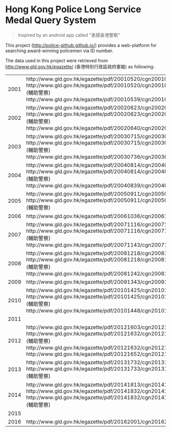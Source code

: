 # Hong Kong Police Long Service Medal Query System

> Inspired by an android app called "表揚香港警察"

This project (http://police-github.github.io/) provides a web-platform for searching award-winning policemen via ID number.

The data used in this project were retrieved from http://www.gld.gov.hk/egazette/ (香港特別行政區政府憲報) as following:

<table>
    <tr>
        <td>2001</td>
        <td>
          http://www.gld.gov.hk/egazette/pdf/20010520/cgn200105202998.pdf
          http://www.gld.gov.hk/egazette/pdf/20010520/cgn200105202999.pdf (輔助警察)
          http://www.gld.gov.hk/egazette/pdf/20010539/cgn200105395937.pdf
        </td>
    </tr>
    <tr>
        <td>2002</td>
        <td>
          http://www.gld.gov.hk/egazette/pdf/20020623/cgn200206233347.pdf
          http://www.gld.gov.hk/egazette/pdf/20020623/cgn200206233348.pdf (輔助警察)
          http://www.gld.gov.hk/egazette/pdf/20020640/cgn200206406187.pdf
        </td>
    </tr>
    <tr>
        <td>2003</td>
        <td>
          http://www.gld.gov.hk/egazette/pdf/20030715/cgn200307152405.pdf
          http://www.gld.gov.hk/egazette/pdf/20030715/cgn200307152406.pdf (輔助警察)
          http://www.gld.gov.hk/egazette/pdf/20030736/cgn200307365995.pdf
        </td>
    </tr>
    <tr>
        <td>2004</td>
        <td>
          http://www.gld.gov.hk/egazette/pdf/20040814/cgn200408142134.pdf
          http://www.gld.gov.hk/egazette/pdf/20040814/cgn200408142135.pdf (輔助警察)
          http://www.gld.gov.hk/egazette/pdf/20040839/cgn200408396217.pdf
        </td>
    </tr>
    <tr>
        <td>2005</td>
        <td>
          http://www.gld.gov.hk/egazette/pdf/20050911/cgn200509111188.pdf
          http://www.gld.gov.hk/egazette/pdf/20050911/cgn200509111189.pdf (輔助警察)
        </td>
    </tr>
    <tr>
        <td>2006</td>
        <td>
          http://www.gld.gov.hk/egazette/pdf/20061036/cgn200610365550.pdf
        </td>
    </tr>
    <tr>
        <td>2007</td>
        <td>
            http://www.gld.gov.hk/egazette/pdf/20071116/cgn200711162451.pdf
            http://www.gld.gov.hk/egazette/pdf/20071116/cgn200711162452.pdf (輔助警察)
            http://www.gld.gov.hk/egazette/pdf/20071143/cgn200711436860.pdf
        </td>
    </tr>
    <tr>
        <td>2008</td>
        <td>
          http://www.gld.gov.hk/egazette/pdf/20081218/cgn200812182830.pdf
          http://www.gld.gov.hk/egazette/pdf/20081218/cgn200812182831.pdf (輔助警察)
          http://www.gld.gov.hk/egazette/pdf/20081242/cgn200812427035.pdf
        </td>
    </tr>
    <tr>
        <td>2009</td>
        <td>
            http://www.gld.gov.hk/egazette/pdf/20091343/cgn200913436560.pdf
        </td>
    </tr>
    <tr>
        <td>2010</td>
        <td>
            http://www.gld.gov.hk/egazette/pdf/20101425/cgn201014253660.pdf
            http://www.gld.gov.hk/egazette/pdf/20101425/cgn201014253661.pdf (輔助警察)
            http://www.gld.gov.hk/egazette/pdf/20101448/cgn201014487510.pdf
        </td>
    </tr>
    <tr>
        <td>2011</td>
        <td>
        </td>
    </tr>
    <tr>
        <td>2012</td>
        <td>
          http://www.gld.gov.hk/egazette/pdf/20121603/cgn20121603263.pdf
          http://www.gld.gov.hk/egazette/pdf/20121632/cgn201216325323.pdf (輔助警察)
          http://www.gld.gov.hk/egazette/pdf/20121632/cgn201216325324.pdf
          http://www.gld.gov.hk/egazette/pdf/20121652/cgn201216528251.pdf
        </td>
    </tr>
    <tr>
        <td>2013</td>
        <td>
          http://www.gld.gov.hk/egazette/pdf/20131732/cgn201317324576.pdf
          http://www.gld.gov.hk/egazette/pdf/20131733/cgn201317334756.pdf (輔助警察)
        </td>
    </tr>
    <tr>
        <td>2014</td>
        <td>
          http://www.gld.gov.hk/egazette/pdf/20141813/cgn201418131744.pdf
          http://www.gld.gov.hk/egazette/pdf/20141832/cgn201418324511.pdf
          http://www.gld.gov.hk/egazette/pdf/20141832/cgn201418324512.pdf (輔助警察)
        </td>
    </tr>
    <tr>
        <td>2015</td>
        <td>
        </td>
    </tr>
    <tr>
        <td>2016</td>
        <td>
          http://www.gld.gov.hk/egazette/pdf/20162001/cgn2016200125.pdf
        </td>
    </tr>
</table>

